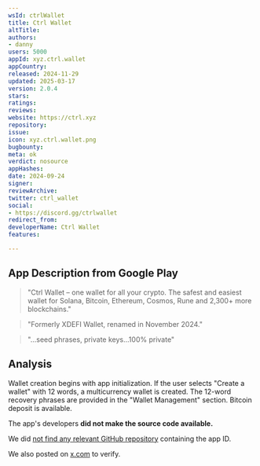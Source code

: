 ```yaml
---
wsId: ctrlWallet
title: Ctrl Wallet
altTitle: 
authors:
- danny
users: 5000
appId: xyz.ctrl.wallet
appCountry: 
released: 2024-11-29
updated: 2025-03-17
version: 2.0.4
stars: 
ratings: 
reviews: 
website: https://ctrl.xyz
repository: 
issue: 
icon: xyz.ctrl.wallet.png
bugbounty: 
meta: ok
verdict: nosource
appHashes: 
date: 2024-09-24
signer: 
reviewArchive: 
twitter: ctrl_wallet
social:
- https://discord.gg/ctrlwallet
redirect_from: 
developerName: Ctrl Wallet
features: 

---
```


## App Description from Google Play

> "Ctrl Wallet – one wallet for all your crypto. The safest and easiest wallet for Solana, Bitcoin, Ethereum, Cosmos, Rune and 2,300+ more blockchains."

> "Formerly XDEFI Wallet, renamed in November 2024."

> "...seed phrases, private keys...100% private"

## Analysis 

Wallet creation begins with app initialization. If the user selects "Create a wallet" with 12 words, a multicurrency wallet is created. The 12-word recovery phrases are provided in the "Wallet Management" section. Bitcoin deposit is available. 

The app's developers **did not make the source code available.**

We did [not find any relevant GitHub repository](https://github.com/search?q=xyz.ctrl.wallet&type=code) containing the app ID.

We also posted on [x.com](https://x.com/dannybuntu/status/1900819210101813276) to verify.
